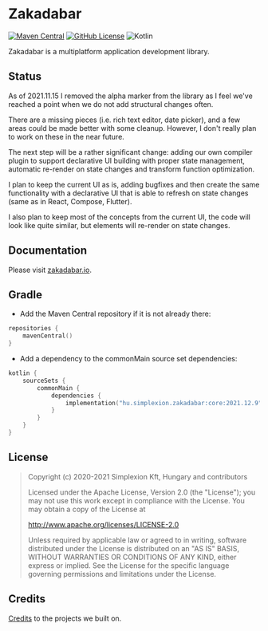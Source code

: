 # Zakadabar

[![Maven Central](https://img.shields.io/maven-central/v/hu.simplexion.zakadabar/core)](https://mvnrepository.com/artifact/hu.simplexion.zakadabar/core)
[![GitHub License](https://img.shields.io/badge/license-Apache%20License%202.0-blue.svg?style=flat)](http://www.apache.org/licenses/LICENSE-2.0)
![Kotlin](https://img.shields.io/github/languages/top/spxbhuhb/zakadabar-stack)

Zakadabar is a multiplatform application development library.

## Status

As of 2021.11.15 I removed the alpha marker from the library as I feel we've
reached a point when we do not add structural changes often.

There are a missing pieces (i.e. rich text editor, date picker), and a few areas
could be made better with some cleanup. However, I don't really plan to work 
on these in the near future.

The next step will be a rather significant change: adding our own compiler plugin
to support declarative UI building with proper state management, automatic re-render
on state changes and transform function optimization.

I plan to keep the current UI as is, adding bugfixes and then create the same
functionality with a declarative UI that is able to refresh on state changes
(same as in React, Compose, Flutter).

I also plan to keep most of the concepts from the current UI, the code
will look like quite similar, but elements will re-render on state changes.

## Documentation

Please visit [zakadabar.io](https://zakadabar.io).

## Gradle

* Add the Maven Central repository if it is not already there:
```kotlin
repositories {
    mavenCentral()
}
```

* Add a dependency to the commonMain source set dependencies:

```kotlin
kotlin {
    sourceSets {
        commonMain {
            dependencies {
                implementation("hu.simplexion.zakadabar:core:2021.12.9")
            }
        }
    }
}
```

## License

> Copyright (c) 2020-2021 Simplexion Kft, Hungary and contributors
>
> Licensed under the Apache License, Version 2.0 (the "License");
> you may not use this work except in compliance with the License.
> You may obtain a copy of the License at
>
>    http://www.apache.org/licenses/LICENSE-2.0
>
> Unless required by applicable law or agreed to in writing, software
> distributed under the License is distributed on an "AS IS" BASIS,
> WITHOUT WARRANTIES OR CONDITIONS OF ANY KIND, either express or implied.
> See the License for the specific language governing permissions and
> limitations under the License.

## Credits

[Credits](/doc/misc/Credits.md) to the projects we built on.
